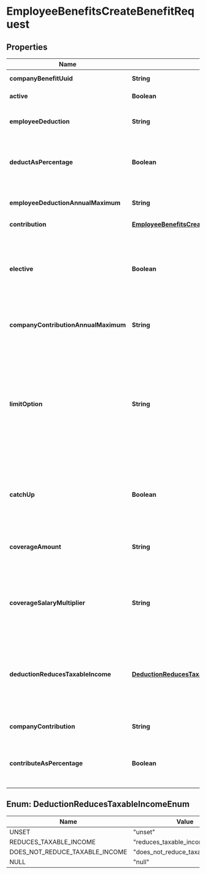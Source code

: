 

# EmployeeBenefitsCreateBenefitRequest



## Properties

| Name | Type | Description | Notes |
|------------ | ------------- | ------------- | -------------|
|**companyBenefitUuid** | **String** | The UUID of the company benefit. |  |
|**active** | **Boolean** | Whether the employee benefit is active. |  [optional] |
|**employeeDeduction** | **String** | The amount to be deducted, per pay period, from the employee&#39;s pay. |  [optional] |
|**deductAsPercentage** | **Boolean** | Whether the employee deduction amount should be treated as a percentage to be deducted from each payroll. |  [optional] |
|**employeeDeductionAnnualMaximum** | **String** | The maximum employee deduction amount per year. A null value signifies no limit. |  [optional] |
|**contribution** | [**EmployeeBenefitsCreateBenefitRequestContribution**](EmployeeBenefitsCreateBenefitRequestContribution.md) |  |  [optional] |
|**elective** | **Boolean** | Whether the company contribution is elective (aka \&quot;matching\&quot;). For &#x60;tiered&#x60;, &#x60;elective_amount&#x60;, and &#x60;elective_percentage&#x60; contribution types this is ignored and assumed to be &#x60;true&#x60;. |  [optional] |
|**companyContributionAnnualMaximum** | **String** | The maximum company contribution amount per year. A null value signifies no limit. |  [optional] |
|**limitOption** | **String** | Some benefits require additional information to determine their limit. For example, for an HSA benefit, the limit option should be either \&quot;Family\&quot; or \&quot;Individual\&quot;. For a Dependent Care FSA benefit, the limit option should be either \&quot;Joint Filing or Single\&quot; or \&quot;Married and Filing Separately\&quot;. |  [optional] |
|**catchUp** | **Boolean** | Whether the employee should use a benefit’s \&quot;catch up\&quot; rate. Only Roth 401k and 401k benefits use this value for employees over 50. |  [optional] |
|**coverageAmount** | **String** | The amount that the employee is insured for. Note: company contribution cannot be present if coverage amount is set. |  [optional] |
|**coverageSalaryMultiplier** | **String** | The coverage amount as a multiple of the employee’s salary. Only applicable for Group Term Life benefits. Note: cannot be set if coverage amount is also set. |  [optional] |
|**deductionReducesTaxableIncome** | [**DeductionReducesTaxableIncomeEnum**](#DeductionReducesTaxableIncomeEnum) | Whether the employee deduction reduces taxable income or not. Only valid for Group Term Life benefits. Note: when the value is not \&quot;unset\&quot;, coverage amount and coverage salary multiplier are ignored. |  [optional] |
|**companyContribution** | **String** | The amount to be paid, per pay period, by the company. |  [optional] |
|**contributeAsPercentage** | **Boolean** | Whether the company contribution amount should be treated as a percentage to be deducted from each payroll. |  [optional] |



## Enum: DeductionReducesTaxableIncomeEnum

| Name | Value |
|---- | -----|
| UNSET | &quot;unset&quot; |
| REDUCES_TAXABLE_INCOME | &quot;reduces_taxable_income&quot; |
| DOES_NOT_REDUCE_TAXABLE_INCOME | &quot;does_not_reduce_taxable_income&quot; |
| NULL | &quot;null&quot; |



